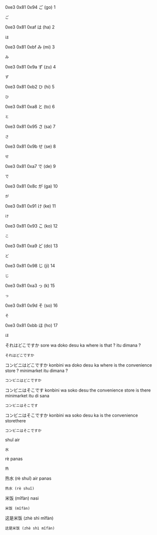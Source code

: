 
0xe3 0x81 0x94 ご (go) 1
```text
ご
```

0xe3 0x81 0xaf は (ha) 2
```text
は
```

0xe3 0x81 0xbf み (mi) 3
```text
み
```

0xe3 0x81 0x9a ず (zu) 4
```text
ず
```

0xe3 0x81 0xb2 ひ (hi) 5
```text
ひ
```

0xe3 0x81 0xa8 と (to) 6
```text
と
```

0xe3 0x81 0x95 さ (sa) 7
```text
さ
```

0xe3 0x81 0x9b せ (se) 8
```text
せ
```

0xe3 0x81 0xa7 で (de) 9
```text
で
```

0xe3 0x81 0x8c が (ga) 10
```text
が
```

0xe3 0x81 0x91 け (ke) 11
```text
け
```

0xe3 0x81 0x93 こ (ko) 12
```text
こ
```

0xe3 0x81 0xa9 ど (do) 13
```text
ど
```

0xe3 0x81 0x98 じ (ji) 14
```text
じ
```

0xe3 0x81 0xa3 っ (k) 15
```text
っ
```

0xe3 0x81 0x9d そ (so) 16
```text
そ
```

0xe3 0x81 0xbb ほ (ho) 17
```text
ほ
```

それはどこですか
sore wa doko desu ka
where is that ?
itu dimana ?
```text
それはどこですか
```

コンビニはどこですか
konbini wa doko desu ka
where is the convenience store ?
minimarket itu dimana ?
```text
コンビニはどこですか
```

コンビニはそこです
konbini wa soko desu
the convenience store is there
minimarket itu di sana
```text
コンビニはそこです
```

コンビニはそこですか
konbini wa soko desu ka
is the convenience storethere
```text
コンビニはそこですか
```




shuǐ air
```text
水
```
rè panas
```text
热
```
热水 (rè shuǐ) air panas
```text
热水 (rè shuǐ)
```
米饭 (mǐfàn) nasi
```text
米饭 (mǐfàn)
```
这是米饭 (zhè shì mǐfàn)
```text
这是米饭 (zhè shì mǐfàn)
```

